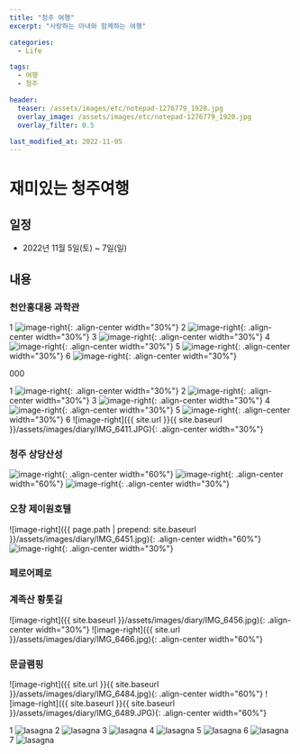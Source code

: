```yaml
---
title: "청주 여행"
excerpt: "사랑하는 아내와 함께하는 여행"

categories:
  - Life

tags:
  - 여행
  - 청주

header:
  teaser: /assets/images/etc/notepad-1276779_1920.jpg
  overlay_image: /assets/images/etc/notepad-1276779_1920.jpg
  overlay_filter: 0.5

last_modified_at: 2022-11-05
---
```


# 재미있는 청주여행

## 일정
- 2022년 11월 5일(토) ~ 7일(일)

## 내용
### 천안홍대용 과학관

1
![image-right](IMG_6411.JPG){: .align-center width="30%"}
2
![image-right](/IMG_6411.JPG){: .align-center width="30%"}
3
![image-right](diary/IMG_6411.JPG){: .align-center width="30%"}
4
![image-right](/diary/IMG_6411.JPG){: .align-center width="30%"}
5
![image-right](images/diary/IMG_6411.JPG){: .align-center width="30%"}
6
![image-right](/images/diary/IMG_6411.JPG){: .align-center width="30%"}



000

1
![image-right](assets/images/diary/IMG_6411.JPG){: .align-center width="30%"}
2
![image-right](/assets/images/diary/IMG_6411.JPG){: .align-center width="30%"}
3
![image-right](./assets/images/diary/IMG_6411.JPG){: .align-center width="30%"}
4
![image-right](../assets/images/diary/IMG_6411.JPG){: .align-center width="30%"}
5
![image-right](../../assets/images/diary/IMG_6411.JPG){: .align-center width="30%"}
6
![image-right]({{ site.url }}{{ site.baseurl }}/assets/images/diary/IMG_6411.JPG){: .align-center width="30%"}


### 청주 상당산성
![image-right](./assets/images/diary/IMG_6419.jpg){: .align-center width="60%"}
![image-right](../assets/images/diary/IMG_6432.jpg){: .align-center width="60%"}
![image-right](../../assets/images/diary/IMG_6496.jpg){: .align-center width="30%"}

### 오창 제이원호텔
![image-right]({{ page.path | prepend: site.baseurl }}/assets/images/diary/IMG_6451.jpg){: .align-center width="60%"}
![image-right](/assets/images/diary/IMG_6453.jpg){: .align-center width="30%"}

### 페로어페로

### 계족산 황톳길
![image-right]({{ site.baseurl }}/assets/images/diary/IMG_6456.jpg){: .align-center width="30%"}
![image-right]({{ site.url }}/assets/images/diary/IMG_6466.jpg){: .align-center width="60%"}

### 문글램핑
![image-right]({{ site.url }}{{ site.baseurl }}/assets/images/diary/IMG_6484.jpg){: .align-center width="60%"}
![image-right]({{ site.baseurl }}{{ site.baseurl }}/assets/images/diary/IMG_6489.JPG){: .align-center width="60%"}

1
<img src="{{ site.url }}{{ site.baseurl }}/assets/images/diary/IMG_6484.jpg" alt="lasagna">
2
<img src="assets/images/diary/IMG_6484.jpg" alt="lasagna">
3
<img src="/assets/images/diary/IMG_6484.jpg" alt="lasagna">
4
<img src="./assets/images/diary/IMG_6484.jpg" alt="lasagna">
5
<img src="../assets/images/diary/IMG_6484.jpg" alt="lasagna">
6
<img src="../../assets/images/diary/IMG_6484.jpg" alt="lasagna">
7
<img src="../../../assets/images/diary/IMG_6484.jpg" alt="lasagna">